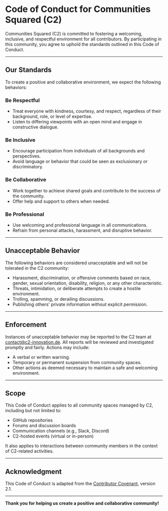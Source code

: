 # Code of Conduct for Communities Squared (C2)

Communities Squared (C2) is committed to fostering a welcoming, inclusive, and respectful environment for all contributors. By participating in this community, you agree to uphold the standards outlined in this Code of Conduct.

---

## Our Standards

To create a positive and collaborative environment, we expect the following behaviors:

### Be Respectful
- Treat everyone with kindness, courtesy, and respect, regardless of their background, role, or level of expertise.
- Listen to differing viewpoints with an open mind and engage in constructive dialogue.

### Be Inclusive
- Encourage participation from individuals of all backgrounds and perspectives.
- Avoid language or behavior that could be seen as exclusionary or discriminatory.

### Be Collaborative
- Work together to achieve shared goals and contribute to the success of the community.
- Offer help and support to others when needed.

### Be Professional
- Use welcoming and professional language in all communications.
- Refrain from personal attacks, harassment, and disruptive behavior.

---

## Unacceptable Behavior

The following behaviors are considered unacceptable and will not be tolerated in the C2 community:

- Harassment, discrimination, or offensive comments based on race, gender, sexual orientation, disability, religion, or any other characteristic.
- Threats, intimidation, or deliberate attempts to create a hostile environment.
- Trolling, spamming, or derailing discussions.
- Publishing others' private information without explicit permission.

---

## Enforcement

Instances of unacceptable behavior may be reported to the C2 team at [contact@c2-innovation.de](mailto:contact@c2-innovation.de). All reports will be reviewed and investigated promptly and fairly. Actions may include:

- A verbal or written warning.
- Temporary or permanent suspension from community spaces.
- Other actions as deemed necessary to maintain a safe and welcoming environment.

---

## Scope

This Code of Conduct applies to all community spaces managed by C2, including but not limited to:
- GitHub repositories
- Forums and discussion boards
- Communication channels (e.g., Slack, Discord)
- C2-hosted events (virtual or in-person)

It also applies to interactions between community members in the context of C2-related activities.

---

## Acknowledgment

This Code of Conduct is adapted from the [Contributor Covenant](https://www.contributor-covenant.org), version 2.1.

---

**Thank you for helping us create a positive and collaborative community!**

